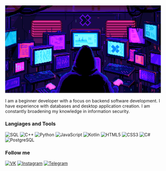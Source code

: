 ![Header](https://github.com/Spy230/Spy230/blob/main/assets/77caa32884d735d439ade45ba37feaf2.gif)

I am a beginner developer with a focus on backend software development. I have experience with databases and desktop application creation. I am constantly broadening my knowledge in information security.


### Langiages and Tools 
![SQL](https://img.shields.io/badge/-SQL-090909?style=for-the-badge&logo=mysql&logoColor=47c5fb)
![C++](https://img.shields.io/badge/-C%2B%2B-090909?style=for-the-badge&logo=c%2B%2B&logoColor=00599C)
![Python](https://img.shields.io/badge/-Python-090909?style=for-the-badge&logo=python&logoColor=FFD43B)
![JavaScript](https://img.shields.io/badge/-JavaScript-090909?style=for-the-badge&logo=javascript&logoColor=F7DF1E)
![Kotlin](https://img.shields.io/badge/-Kotlin-090909?style=for-the-badge&logo=kotlin&logoColor=A97BFF)
![HTML5](https://img.shields.io/badge/-HTML5-090909?style=for-the-badge&logo=html5&logoColor=E34F26)
![CSS3](https://img.shields.io/badge/-CSS3-090909?style=for-the-badge&logo=css3&logoColor=1572B6)
![C#](https://img.shields.io/badge/-C%23-090909?style=for-the-badge&logo=c%2B%2B&logoColor=00599C)
![PostgreSQL](https://img.shields.io/badge/-PostgreSQL-090909?style=for-the-badge&logo=postgresql&logoColor=336791)

### Follow me 

[![VK](https://img.shields.io/badge/-VK-090909?style=for-the-badge&logo=vk&logoColor=4C75A3)](https://vk.com/ohnospy)
[![Instagram](https://img.shields.io/badge/-Instagram-090909?style=for-the-badge&logo=instagram&logoColor=E4405F)](https://instagram.com/spy7400)
[![Telegram](https://img.shields.io/badge/-Telegram-090909?style=for-the-badge&logo=telegram&logoColor=26A5E4)](https://t.me/@SpySpyq)
